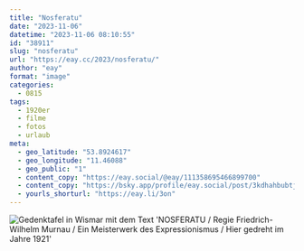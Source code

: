 ```yaml
---
title: "Nosferatu"
date: "2023-11-06"
datetime: "2023-11-06 08:10:55"
id: "38911"
slug: "nosferatu"
url: "https://eay.cc/2023/nosferatu/"
author: "eay"
format: "image"
categories:
  - 0815
tags:
  - 1920er
  - filme
  - fotos
  - urlaub
meta:
  - geo_latitude: "53.8924617"
  - geo_longitude: "11.46088"
  - geo_public: "1"
  - content_copy: "https://eay.social/@eay/111358695466899700"
  - content_copy: "https://bsky.app/profile/eay.social/post/3kdhahbubtj2r"
  - yourls_shorturl: "https://eay.li/3on"
---
```


![Gedenktafel in Wismar mit dem Text 'NOSFERATU /  Regie Friedrich-Wilhelm Murnau / Ein Meisterwerk des Expressionismus / Hier gedreht im Jahre 1921'](https://eay.cc/uploads/2023/nosferatu.jpg)
